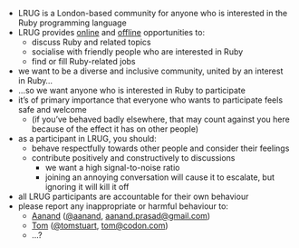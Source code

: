 * LRUG is a London-based community for anyone who is interested in the Ruby programming language
* LRUG provides [online](http://lrug.org/mailing-list) and [offline](http://lanyrd.com/series/lrug/) opportunities to:
    * discuss Ruby and related topics
    * socialise with friendly people who are interested in Ruby
    * find or fill Ruby-related jobs
* we want to be a diverse and inclusive community, united by an interest in Ruby…
* …so we want anyone who is interested in Ruby to participate
* it’s of primary importance that everyone who wants to participate feels safe and welcome
    * (if you’ve behaved badly elsewhere, that may count against you here because of the effect it has on other people)
* as a participant in LRUG, you should:
    * behave respectfully towards other people and consider their feelings
    * contribute positively and constructively to discussions
        * we want a high signal-to-noise ratio
        * joining an annoying conversation will cause it to escalate, but ignoring it will kill it off
* all LRUG participants are accountable for their own behaviour
* please report any inappropriate or harmful behaviour to:
    * [Aanand](http://aanandprasad.com/) ([@aanand](http://twitter.com/aanand), [aanand.prasad@gmail.com](mailto:aanand.prasad@gmail.com))
    * [Tom](http://codon.com/) ([@tomstuart](http://twitter.com/tomstuart), [tom@codon.com](mailto:tom@codon.com))
    * …?
